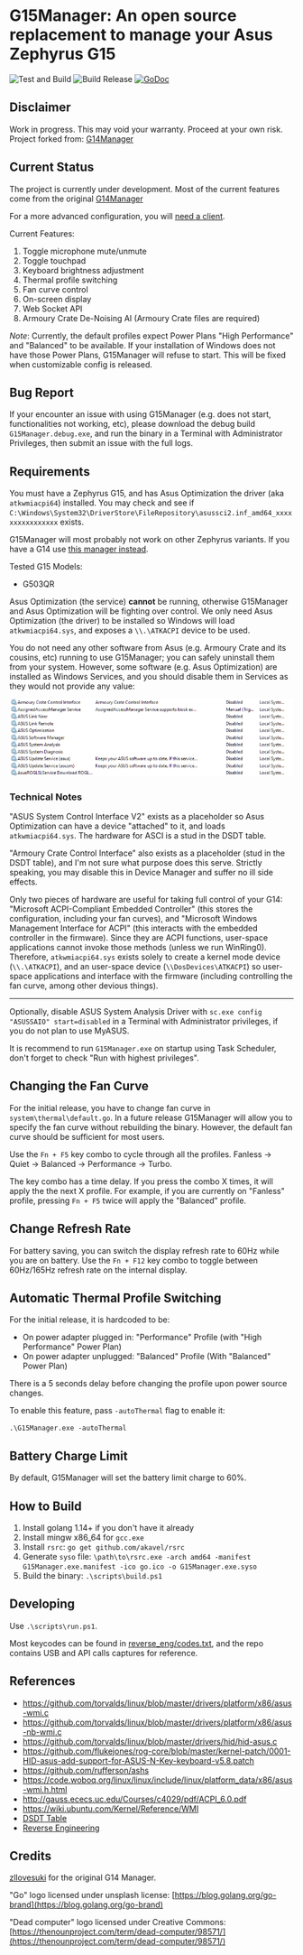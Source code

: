 # G15Manager: An open source replacement to manage your Asus Zephyrus G15

![Test and Build](https://github.com/NeilSeligmann/G15Manager/workflows/Test%20and%20Build/badge.svg) ![Build Release](https://github.com/NeilSeligmann/G15Manager/workflows/Build%20Release/badge.svg) [![GoDoc](https://godoc.org/github.com/zllovesuki/G15Manager?status.svg)](https://godoc.org/github.com/NeilSeligmann/G15Manager)

## Disclaimer

Work in progress. This may void your warranty. Proceed at your own risk.
Project forked from: [G14Manager](https://github.com/zllovesuki/G14Manager)

## Current Status
The project is currently under development.
Most of the current features come from the original [G14Manager](https://github.com/zllovesuki/G14Manager)

For a more advanced configuration, you will [need a client](https://github.com/NeilSeligmann/G15Manager-client).

Current Features:
1. Toggle microphone mute/unmute
2. Toggle touchpad
3. Keyboard brightness adjustment
4. Thermal profile switching
5. Fan curve control
6. On-screen display
7. Web Socket API
8. Armoury Crate De-Noising AI (Armoury Crate files are required)

_Note_: Currently, the default profiles expect Power Plans "High Performance" and "Balanced" to be available. If your installation of Windows does not have those Power Plans, G15Manager will refuse to start. This will be fixed when customizable config is released.

## Bug Report

If your encounter an issue with using G15Manager (e.g. does not start, functionalities not working, etc), please download the debug build `G15Manager.debug.exe`, and run the binary in a Terminal with Administrator Privileges, then submit an issue with the full logs.

## Requirements

You must have a Zephyrus G15, and has Asus Optimization the driver (aka `atkwmiacpi64`) installed. You may check and see if `C:\Windows\System32\DriverStore\FileRepository\asussci2.inf_amd64_xxxxxxxxxxxxxxxx` exists.

G15Manager will most probably not work on other Zephyrus variants. If you have a G14 use [this manager instead](https://github.com/zllovesuki/G15Manager).

Tested G15 Models:
- G503QR

Asus Optimization (the service) **cannot** be running, otherwise G15Manager and Asus Optimization will be fighting over control. We only need Asus Optimization (the driver) to be installed so Windows will load `atkwmiacpi64.sys`, and exposes a `\\.\ATKACPI` device to be used.

You do not need any other software from Asus (e.g. Armoury Crate and its cousins, etc) running to use G15Manager; you can safely uninstall them from your system. However, some software (e.g. Asus Optimization) are installed as Windows Services, and you should disable them in Services as they would not provide any value:

![Running Services](images/services.png)

### Technical Notes

"ASUS System Control Interface V2" exists as a placeholder so Asus Optimization can have a device "attached" to it, and loads `atkwmiacpi64.sys`. The hardware for ASCI is a stud in the DSDT table.

"Armoury Crate Control Interface" also exists as a placeholder (stud in the DSDT table), and I'm not sure what purpose does this serve. Strictly speaking, you may disable this in Device Manager and suffer no ill side effects.

Only two pieces of hardware are useful for taking full control of your G14: "Microsoft ACPI-Compliant Embedded Controller" (this stores the configuration, including your fan curves), and "Microsoft Windows Management Interface for ACPI" (this interacts with the embedded controller in the firmware). Since they are ACPI functions, user-space applications cannot invoke those methods (unless we run WinRing0). Therefore, `atkwmiacpi64.sys` exists solely to create a kernel mode device (`\\.\ATKACPI`), and an user-space device (`\\DosDevices\ATKACPI`) so user-space applications and interface with the firmware (including controlling the fan curve, among other devious things).

---

Optionally, disable ASUS System Analysis Driver with `sc.exe config "ASUSSAIO" start=disabled` in a Terminal with Administrator privileges, if you do not plan to use MyASUS.

It is recommend to run `G15Manager.exe` on startup using Task Scheduler, don't forget to check "Run with highest privileges".

## Changing the Fan Curve

For the initial release, you have to change fan curve in `system\thermal\default.go`. In a future release G15Manager will allow you to specify the fan curve without rebuilding the binary. However, the default fan curve should be sufficient for most users.

Use the `Fn + F5` key combo to cycle through all the profiles. Fanless -> Quiet -> Balanced -> Performance -> Turbo.

The key combo has a time delay. If you press the combo X times, it will apply the the next X profile. For example, if you are currently on "Fanless" profile, pressing `Fn + F5` twice will apply the "Balanced" profile.

## Change Refresh Rate

For battery saving, you can switch the display refresh rate to 60Hz while you are on battery. Use the `Fn + F12` key combo to toggle between 60Hz/165Hz refresh rate on the internal display.

## Automatic Thermal Profile Switching

For the initial release, it is hardcoded to be:

- On power adapter plugged in: "Performance" Profile (with "High Performance" Power Plan)
- On power adapter unplugged: "Balanced" Profile (With "Balanced" Power Plan)

There is a 5 seconds delay before changing the profile upon power source changes.

To enable this feature, pass `-autoThermal` flag to enable it:

```
.\G15Manager.exe -autoThermal
```

## Battery Charge Limit

By default, G15Manager will set the battery limit charge to 60%.

## How to Build

1. Install golang 1.14+ if you don't have it already
2. Install mingw x86_64 for `gcc.exe`
2. Install `rsrc`: `go get github.com/akavel/rsrc`
3. Generate `syso` file: `\path\to\rsrc.exe -arch amd64 -manifest G15Manager.exe.manifest -ico go.ico -o G15Manager.exe.syso`
4. Build the binary: `.\scripts\build.ps1`

## Developing

Use `.\scripts\run.ps1`.

Most keycodes can be found in [reverse_eng/codes.txt](https://github.com/zllovesuki/reverse_engineering/blob/master/G14/codes.txt), and the repo contains USB and API calls captures for reference.

## References

- https://github.com/torvalds/linux/blob/master/drivers/platform/x86/asus-wmi.c
- https://github.com/torvalds/linux/blob/master/drivers/platform/x86/asus-nb-wmi.c
- https://github.com/torvalds/linux/blob/master/drivers/hid/hid-asus.c
- https://github.com/flukejones/rog-core/blob/master/kernel-patch/0001-HID-asus-add-support-for-ASUS-N-Key-keyboard-v5.8.patch
- https://github.com/rufferson/ashs
- https://code.woboq.org/linux/linux/include/linux/platform_data/x86/asus-wmi.h.html
- http://gauss.ececs.uc.edu/Courses/c4029/pdf/ACPI_6.0.pdf
- https://wiki.ubuntu.com/Kernel/Reference/WMI
- [DSDT Table](https://github.com/zllovesuki/reverse_engineering/blob/master/G14/g14-dsdt.dsl)
- [Reverse Engineering](https://github.com/zllovesuki/reverse_engineering/tree/master/G14)

## Credits
[zllovesuki](https://github.com/zllovesuki) for the original G14 Manager.

"Go" logo licensed under unsplash license: [https://blog.golang.org/go-brand](https://blog.golang.org/go-brand)

"Dead computer" logo licensed under Creative Commons: [https://thenounproject.com/term/dead-computer/98571/](https://thenounproject.com/term/dead-computer/98571/)